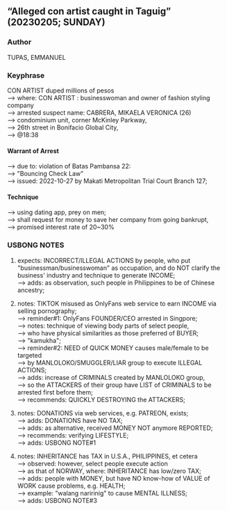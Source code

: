 ## “Alleged con artist caught in Taguig” (20230205; SUNDAY)

### Author

TUPAS, EMMANUEL

### Keyphrase

CON ARTIST duped millions of pesos<br/>
--> where: CON ARTIST : businesswoman and owner of fashion styling company<br/>
--> arrested suspect name: CABRERA, MIKAELA VERONICA (26)<br/>
--> condominium unit, corner McKinley Parkway,<br/>
--> 26th street in Bonifacio Global City,<br/>
--> @18:38

#### Warrant of Arrest

--> due to: violation of Batas Pambansa 22:<br/>
--> "Bouncing Check Law"<br/>
--> issued: 2022-10-27 by Makati Metropolitan Trial Court Branch 127;

#### Technique

--> using dating app, prey on men;<br/>
--> shall request for money to save her company from going bankrupt,<br/>
--> promised interest rate of 20~30%


### USBONG NOTES

1) expects: INCORRECT/ILLEGAL ACTIONS by people, who put "businessman/businesswoman" as occupation, and do NOT clarify the business' industry and technique to generate INCOME;<br/>
--> adds: as observation, such people in Philippines to be of Chinese ancestry;

2) notes: TIKTOK misused as OnlyFans web service to earn INCOME via selling pornography;<br/>
--> reminder#1: OnlyFans FOUNDER/CEO arrested in Singpore;<br/>
--> notes: technique of viewing body parts of select people,<br/>
--> who have physical similarities as those preferred of BUYER;<br/>
--> "kamukha"; <br/>
--> reminder#2: NEED of QUICK MONEY causes male/female to be targeted<br/> 
--> by MANLOLOKO/SMUGGLER/LIAR group to execute ILLEGAL ACTIONS;<br/>
--> adds: increase of CRIMINALS created by MANLOLOKO group,<br/>
--> so the ATTACKERS of their group have LIST of CRIMINALS to be arrested first before them;<br/>
--> recommends: QUICKLY DESTROYING the ATTACKERS;<br/>


3) notes: DONATIONS via web services, e.g. PATREON, exists;<br/>
--> adds: DONATIONS have NO TAX;<br/>
--> adds: as alternative, received MONEY NOT anymore REPORTED; <br/>
--> recommends: verifying LIFESTYLE; <br/>
--> adds: USBONG NOTE#1

4) notes: INHERITANCE has TAX in U.S.A., PHILIPPINES, et cetera<br/>
--> observed: however, select people execute action <br/>
--> as that of NORWAY, where: INHERITANCE has low/zero TAX;<br/>
--> adds: people with MONEY, but have NO know-how of VALUE of WORK cause problems, e.g. HEALTH;<br/>
--> example: "walang naririnig" to cause MENTAL ILLNESS;<br/>
--> adds: USBONG NOTE#3

